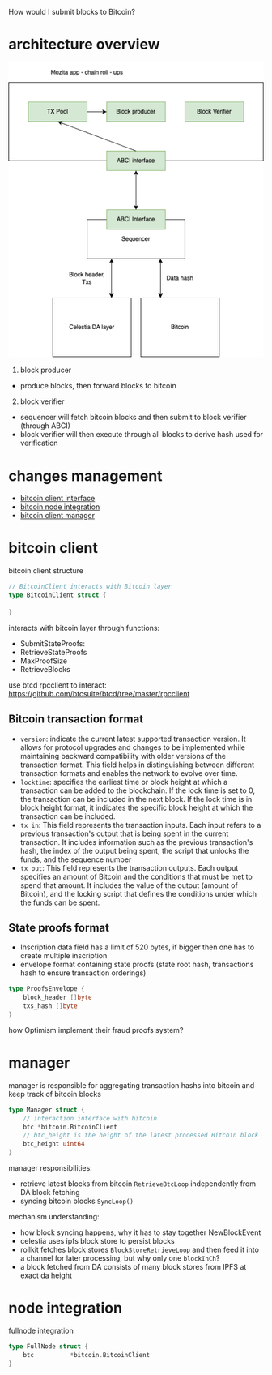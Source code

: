 How would I submit blocks to Bitcoin?

# architecture overview

![](./figures/mozita_arch_overview.drawio.png)

1. block producer
* produce blocks, then forward blocks to bitcoin

2. block verifier
* sequencer will fetch bitcoin blocks and then submit to block verifier (through ABCI)
* block verifier will then execute through all blocks to derive hash used for verification

# changes management
- [bitcoin client interface](../../da/bitcoin/bitcoin.go)
- [bitcoin node integration](../../node/bitcoin.go)
- [bitcoin client manager](../../block/manager.go)

# bitcoin client
bitcoin client structure
```go
// BitcoinClient interacts with Bitcoin layer
type BitcoinClient struct {

}
```

interacts with bitcoin layer through functions:
* SubmitStateProofs: 
* RetrieveStateProofs
* MaxProofSize
* RetrieveBlocks

use btcd rpcclient to interact: https://github.com/btcsuite/btcd/tree/master/rpcclient

## Bitcoin transaction format
* `version`: indicate the current latest supported transaction version. It allows for protocol upgrades and changes to be implemented while maintaining backward compatibility with older versions of the transaction format. This field helps in distinguishing between different transaction formats and enables the network to evolve over time.
* `locktime`: specifies the earliest time or block height at which a transaction can be added to the blockchain. If the lock time is set to 0, the transaction can be included in the next block. If the lock time is in block height format, it indicates the specific block height at which the transaction can be included.
* `tx_in`: This field represents the transaction inputs. Each input refers to a previous transaction's output that is being spent in the current transaction. It includes information such as the previous transaction's hash, the index of the output being spent, the script that unlocks the funds, and the sequence number
* `tx_out`: This field represents the transaction outputs. Each output specifies an amount of Bitcoin and the conditions that must be met to spend that amount. It includes the value of the output (amount of Bitcoin), and the locking script that defines the conditions under which the funds can be spent.

## State proofs format
* Inscription data field has a limit of 520 bytes, if bigger then one has to create multiple inscription
* envelope format containing state proofs (state root hash, transactions hash to ensure transaction orderings)

```go
type ProofsEnvelope {
    block_header []byte
    txs_hash []byte
}
```

how Optimism implement their fraud proofs system?

# manager
manager is responsible for aggregating transaction hashs into bitcoin and keep track of bitcoin blocks

```go
type Manager struct {
    // interaction interface with bitcoin
    btc *bitcoin.BitcoinClient
	// btc_height is the height of the latest processed Bitcoin block
	btc_height uint64
}
```

manager responsibilities:
* retrieve latest blocks from bitcoin `RetrieveBtcLoop` independently from DA block fetching
* syncing bitcoin blocks `SyncLoop()`

mechanism understanding:
* how block syncing happens, why it has to stay together NewBlockEvent
* celestia uses ipfs block store to persist blocks
* rollkit fetches block stores `BlockStoreRetrieveLoop` and then feed it into a channel for later processing, but why only one `blockInCh`?
* a block fetched from DA consists of many block stores from IPFS at exact da height

# node integration
fullnode integration

```go
type FullNode struct {
    btc          *bitcoin.BitcoinClient
}
```